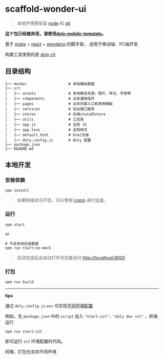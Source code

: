# scaffold-wonder-ui

> 本地环境需安装 [node](http://nodejs.org/) 和 [git](https://git-scm.com/)



**这个包已经被弃用，请使用[doly-mobile-template](https://github.com/doly-dev/doly-mobile-template)。**



基于 [mobx](https://cn.mobx.js.org/) + [react](https://facebook.github.io/react/) + [wonderui](https://github.com/jian263994241/wonderjs/tree/v2) 的脚手架， 适用于移动端、PC端开发

构建工具使用的是 [doly-cli](https://www.npmjs.com/package/doly-cli) 

## 目录结构

```
├── mocker                   # 本地模拟数据
├── src
│   ├── assets               # 本地静态资源，图片、样式、字体等
│   ├── components           # 业务通用组件
│   ├── pages                # 业务页面入口和常用模板
│   ├── services             # 后台接口服务
│   ├── stores               # 存储state的store
│   ├── utils                # 工具库
│   ├── app.js               # 全局 JS
│   ├── app.less             # 全局样式
│   ├── default.html         # html页面
│   ├── doly.config.js       # doly 配置
├── package.json
├── README.md

```

## 本地开发

### 安装依赖

```shell
npm install 
```

> 如果网络状况不佳，可以使用 [cnpm](https://cnpmjs.org/) 进行加速。

### 运行

```shell
npm start
```

or 

```shell
# 不走本地伪造数据
npm run start:no-mock
```

> 启动完成后会自动打开浏览器访问 [http://localhost:9000](http://localhost:9000)

### 打包

```shell
npm run build
```

---

**tips** 

通过 `doly.config.js` `env` 可实现[不同环境配置](https://www.npmjs.com/package/doly-cli#%E4%B8%8D%E5%90%8C%E7%8E%AF%E5%A2%83%E9%85%8D%E7%BD%AE)

例如，在 `package.json` 中的 `script` 加入 `"start:sit": "doly dev sit"` ，终端运行

```shell
npm run start:sit
```

即可运行 `sit` 环境配置的代码。

同理，打包也支持不同环境


